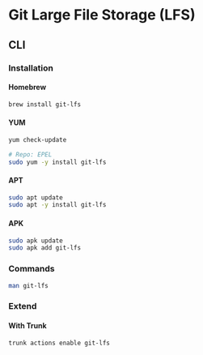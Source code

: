 # Git Large File Storage (LFS)

## CLI

### Installation

#### Homebrew

```sh
brew install git-lfs
```

#### YUM

```sh
yum check-update

# Repo: EPEL
sudo yum -y install git-lfs
```

#### APT

```sh
sudo apt update
sudo apt -y install git-lfs
```

#### APK

```sh
sudo apk update
sudo apk add git-lfs
```

### Commands

```sh
man git-lfs
```

### Extend

#### With Trunk

```sh
trunk actions enable git-lfs
```
